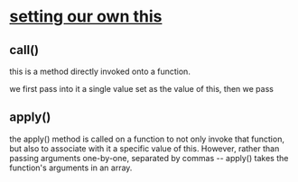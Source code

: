 # [setting our own this](settingourownthis.js)

## call()

this is a method directly invoked onto a function.

we first pass into it a single value set as the value of  this, then we pass

## apply()

the apply() method is called on a function to not only invoke that function, but also to associate with it a specific value of this. However, rather than passing arguments one-by-one, separated by commas -- apply() takes the function's arguments in an array.
